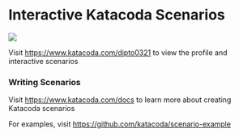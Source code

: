 # Interactive Katacoda Scenarios

[![](http://shields.katacoda.com/katacoda/dipto0321/count.svg)](https://www.katacoda.com/dipto0321 "Get your profile on Katacoda.com")

Visit https://www.katacoda.com/dipto0321 to view the profile and interactive scenarios

### Writing Scenarios
Visit https://www.katacoda.com/docs to learn more about creating Katacoda scenarios

For examples, visit https://github.com/katacoda/scenario-example
